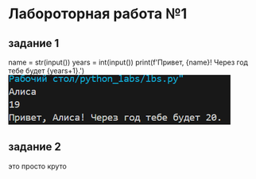 # Лабороторная работа №1

## задание 1
name = str(input())
years = int(input())
print(f'Привет, {name}! Через год тебе будет {years+1}.')
![ГГ](./images/01task.png)
## задание 2
это просто круто
